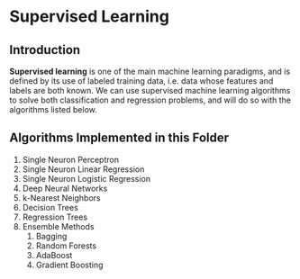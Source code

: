 # Supervised Learning

## Introduction
**Supervised learning** is one of the main machine learning paradigms, and is defined by its use of labeled training data, i.e. data whose features and labels are both known. We can use supervised machine learning algorithms to solve both classification and regression problems, and will do so with the algorithms listed below.

## Algorithms Implemented in this Folder

1. Single Neuron Perceptron
2. Single Neuron Linear Regression
3. Single Neuron Logistic Regression
4. Deep Neural Networks
5. k-Nearest Neighbors
6. Decision Trees
7. Regression Trees
8. Ensemble Methods 
    1. Bagging
    2. Random Forests
    3. AdaBoost
    4. Gradient Boosting

